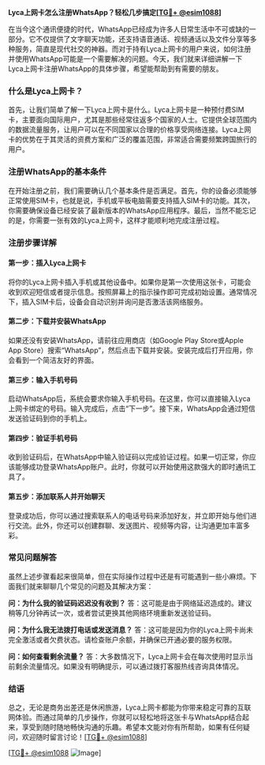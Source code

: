 **Lyca上网卡怎么注册WhatsApp？轻松几步搞定[[TG💪+ @esim1088](https://t.me/s/esim1088)]**

在当今这个通讯便捷的时代，WhatsApp已经成为许多人日常生活中不可或缺的一部分。它不仅提供了文字聊天功能，还支持语音通话、视频通话以及文件分享等多种服务，简直是现代社交的神器。而对于持有Lyca上网卡的用户来说，如何注册并使用WhatsApp可能是一个需要解决的问题。今天，我们就来详细讲解一下Lyca上网卡注册WhatsApp的具体步骤，希望能帮助到有需要的朋友。

### 什么是Lyca上网卡？

首先，让我们简单了解一下Lyca上网卡是什么。Lyca上网卡是一种预付费SIM卡，主要面向国际用户，尤其是那些经常往返多个国家的人士。它提供全球范围内的数据流量服务，让用户可以在不同国家以合理的价格享受网络连接。Lyca上网卡的优势在于其灵活的资费方案和广泛的覆盖范围，非常适合需要频繁跨国旅行的用户。

### 注册WhatsApp的基本条件

在开始注册之前，我们需要确认几个基本条件是否满足。首先，你的设备必须能够正常使用SIM卡，也就是说，手机或平板电脑需要支持插入SIM卡的功能。其次，你需要确保设备已经安装了最新版本的WhatsApp应用程序。最后，当然不能忘记的是，你需要一张有效的Lyca上网卡，这样才能顺利地完成注册过程。

### 注册步骤详解

#### 第一步：插入Lyca上网卡

将你的Lyca上网卡插入手机或其他设备中。如果你是第一次使用这张卡，可能会收到欢迎短信或者提示信息。按照屏幕上的指示操作即可完成初始设置。通常情况下，插入SIM卡后，设备会自动识别并询问是否激活该网络服务。

#### 第二步：下载并安装WhatsApp

如果还没有安装WhatsApp，请前往应用商店（如Google Play Store或Apple App Store）搜索“WhatsApp”，然后点击下载并安装。安装完成后打开应用，你会看到一个简洁友好的界面。

#### 第三步：输入手机号码

启动WhatsApp后，系统会要求你输入手机号码。在这里，你可以直接输入Lyca上网卡绑定的号码。输入完成后，点击“下一步”。接下来，WhatsApp会通过短信发送验证码到你的手机上。

#### 第四步：验证手机号码

收到验证码后，在WhatsApp中输入验证码以完成验证过程。如果一切正常，你应该能够成功登录WhatsApp账户。此时，你就可以开始使用这款强大的即时通讯工具了。

#### 第五步：添加联系人并开始聊天

登录成功后，你可以通过搜索联系人的电话号码来添加好友，并立即开始与他们进行交流。此外，你还可以创建群聊、发送图片、视频等内容，让沟通更加丰富多彩。

### 常见问题解答

虽然上述步骤看起来很简单，但在实际操作过程中还是有可能遇到一些小麻烦。下面我们就来聊聊几个常见的问题及其解决方案：

**问：为什么我的验证码迟迟没有收到？**
答：这可能是由于网络延迟造成的。建议稍等几分钟再试一次，或者尝试更换其他网络环境重新发送验证码。

**问：为什么我无法拨打电话或发送消息？**
答：这可能是因为你的Lyca上网卡尚未完全激活或者欠费状态。请检查账户余额，并确保已开通必要的服务权限。

**问：如何查看剩余流量？**
答：大多数情况下，Lyca上网卡会在每次使用时显示当前剩余流量情况。如果没有明确提示，可以通过拨打客服热线咨询具体情况。

### 结语

总之，无论是商务出差还是休闲旅游，Lyca上网卡都能为你带来稳定可靠的互联网体验。而通过简单的几步操作，你就可以轻松地将这张卡与WhatsApp结合起来，享受到随时随地畅快沟通的乐趣。希望本文能对你有所帮助，如果有任何疑问，欢迎随时留言讨论！[[TG💪+ @esim1088](https://t.me/s/esim1088)]

[[TG💪+ @esim1088](https://t.me/s/esim1088) ![Image](https://i.postimg.cc/4NQfJmqS/Snipaste-2025-05-13-00-14-12.png)]